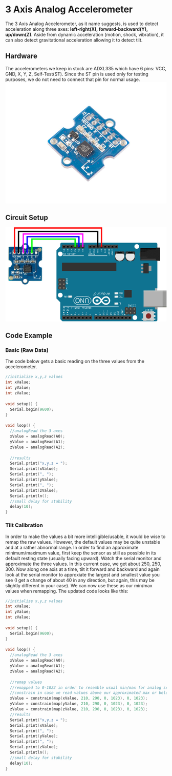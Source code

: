 # 3 Axis Analog Accelerometer
The 3 Axis Analog Accelerometer, as it name suggests, is used to detect acceleration along three axes: **left-right(X), forward-backward(Y), up/down(Z)**. Aside from dynamic acceleration (motion, shock, vibration), it can also detect gravitational acceleration allowing it to detect tilt.
## Hardware
The accelerometers we keep in stock are ADXL335 which have 6 pins: VCC, GND, X, Y, Z, Self-Test(ST). Since the ST pin is used only for testing purposes, we do not need to connect that pin for normal usage.
![adxl335](./images/adxl335.png)

## Circuit Setup
![adxl335 setup](./images/adxl335Circuit.png)

## Code Example
### Basic (Raw Data)
The code below gets a basic reading on the three values from the accelerometer. 
```C++
//initialize x,y,z values
int xValue;
int yValue;
int zValue;

void setup() {
  Serial.begin(9600);
}

void loop() {
  //analogRead the 3 axes
  xValue = analogRead(A0);
  yValue = analogRead(A1);
  zValue = analogRead(A2);

  //results
  Serial.print("x,y,z = ");
  Serial.print(xValue);
  Serial.print(", ");
  Serial.print(yValue);
  Serial.print(", ");
  Serial.print(zValue);
  Serial.println();
  //small delay for stability
  delay(10);
}
```
### Tilt Calibration
In order to make the values a bit more intelligible/usable, it would be wise to remap the raw values. However, the default values may be quite unstable and at a rather abnormal range. In order to find an approximate minimum/maximum value, first keep the sensor as still as possible in its default resting state (usually facing upward). Watch the serial monitor and approximate the three values. In this current case, we get about 250, 250, 300. Now along one axis at a time, tilt it forward and backward and again look at the serial monitor to approxiate the largest and smallest value you see (I get a change of about 40 in any direction, but again, this may be slightly different in your case). We can now use these as our min/max values when remapping. The updated code looks like this:

```C++
//initialize x,y,z values
int xValue;
int yValue;
int zValue;

void setup() {
  Serial.begin(9600);
}

void loop() {
  //analogRead the 3 axes
  xValue = analogRead(A0);
  yValue = analogRead(A1);
  zValue = analogRead(A2);

  //remap values
  //remapped to 0-1023 in order to resemble usual min/max for analog sensors
  //constrain in case we read values above our approximated max or below our approximated min values
  xValue = constrain(map(xValue, 210, 290, 0, 1023), 0, 1023);
  yValue = constrain(map(yValue, 210, 290, 0, 1023), 0, 1023);
  zValue = constrain(map(zValue, 210, 290, 0, 1023), 0, 1023);
  //results
  Serial.print("x,y,z = ");
  Serial.print(xValue);
  Serial.print(", ");
  Serial.print(yValue);
  Serial.print(", ");
  Serial.print(zValue);
  Serial.println();
  //small delay for stability
  delay(10);
}
```
